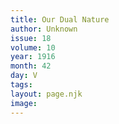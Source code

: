 ```yaml
---
title: Our Dual Nature
author: Unknown
issue: 18
volume: 10
year: 1916
month: 42
day: V
tags:
layout: page.njk
image:
---
```

